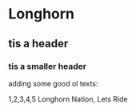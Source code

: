 # Longhorn

## tis a header

### tis a smaller header

adding some good ol texts:

1,2,3,4,5
Longhorn Nation, Lets Ride
